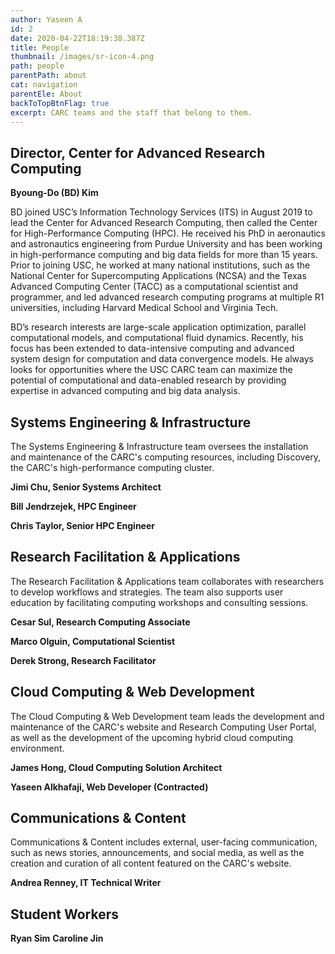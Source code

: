 ```yaml
---
author: Yaseen A
id: 2
date: 2020-04-22T18:19:38.387Z
title: People
thumbnail: /images/sr-icon-4.png
path: people
parentPath: about
cat: navigation
parentEle: About
backToTopBtnFlag: true
excerpt: CARC teams and the staff that belong to them.
---
```


## Director, Center for Advanced Research Computing

**Byoung-Do (BD) Kim**

BD joined USC’s Information Technology Services (ITS) in August 2019 to lead the Center for Advanced Research Computing, then called the Center for High-Performance Computing (HPC). He received his PhD in aeronautics and astronautics engineering from Purdue University and has been working in high-performance computing and big data fields for more than 15 years. Prior to joining USC, he worked at many national institutions, such as the National Center for Supercomputing Applications (NCSA) and the Texas Advanced Computing Center (TACC) as a computational scientist and programmer, and led advanced research computing programs at multiple R1 universities, including Harvard Medical School and Virginia Tech.

BD’s research interests are large-scale application optimization, parallel computational models, and computational fluid dynamics. Recently, his focus has been extended to data-intensive computing and advanced system design for computation and data convergence models. He always looks for opportunities where the USC CARC team can maximize the potential of computational and data-enabled research by providing expertise in advanced computing and big data analysis.

## Systems Engineering & Infrastructure

The Systems Engineering & Infrastructure team oversees the installation and maintenance of the CARC's computing resources, including Discovery, the CARC's high-performance computing cluster.

**Jimi Chu, Senior Systems Architect**

**Bill Jendrzejek, HPC Engineer**

**Chris Taylor, Senior HPC Engineer**

## Research Facilitation & Applications

The Research Facilitation & Applications team collaborates with researchers to develop workflows and strategies. The team also supports user education by facilitating computing workshops and consulting sessions.

**Cesar Sul, Research Computing Associate**

**Marco Olguin, Computational Scientist**

**Derek Strong, Research Facilitator**

## Cloud Computing & Web Development

The Cloud Computing & Web Development team leads the development and maintenance of the CARC's website and Research Computing User Portal, as well as the development of the upcoming hybrid cloud computing environment.

**James Hong, Cloud Computing Solution Architect**

**Yaseen Alkhafaji, Web Developer (Contracted)**

## Communications & Content

Communications & Content includes external, user-facing communication, such as news stories, announcements, and social media, as well as the creation and curation of all content featured on the CARC's website.

**Andrea Renney, IT Technical Writer**

## Student Workers

**Ryan Sim**
**Caroline Jin**
